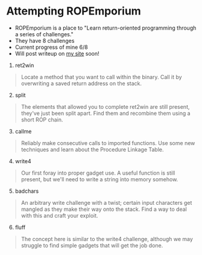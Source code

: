 # Attempting ROPEmporium

 - ROPEmporium is a place to "Learn return-oriented programming through a series of challenges."
 - They have 8 challenges 
 - Current progress of mine 6/8
 - Will post writeup on [my site](https://jmp2rsp.tech) soon!


1. ret2win
>Locate a method that you want to call within the binary.
>Call it by overwriting a saved return address on the stack.

2. split
>The elements that allowed you to complete ret2win are still present, they've just been split apart.
>Find them and recombine them using a short ROP chain.

3. callme
>Reliably make consecutive calls to imported functions.
>Use some new techniques and learn about the Procedure Linkage Table.

4. write4
>Our first foray into proper gadget use.
>A useful function is still present, but we'll need to write a string into memory somehow.

5. badchars
> An arbitrary write challenge with a twist; certain input characters get mangled as they make their way onto the stack.
> Find a way to deal with this and craft your exploit.

6. fluff
> The concept here is similar to the write4 challenge,
> although we may struggle to find simple gadgets that will get the job done.
